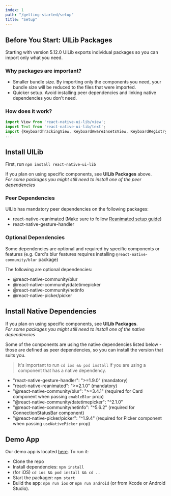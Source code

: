 ```yaml
---
index: 1
path: "/getting-started/setup"
title: "Setup"
---
```


## Before You Start: UILib Packages

Starting with version 5.12.0 UILib exports individual packages so you can import only what you need.  

### Why packages are important?
- Smaller bundle size. By importing only the components you need, your bundle size will be reduced to the files that were imported.
- Quicker setup. Avoid installing peer dependencies and linking native dependencies you don't need. 

### How does it work?
```javascript
import View from 'react-native-ui-lib/view';
import Text from 'react-native-ui-lib/text';
import {KeyboardTrackingView, KeyboardAwareInsetsView, KeyboardRegistry, KeyboardAccessoryView, KeyboardUtils} from 'react-native-ui-lib/keyboard';
...
```


## Install UILib

First, run `npm install react-native-ui-lib`

If you plan on using specific components, see **UILib Packages** above.  
*For some packages you might still need to install one of the peer dependencies*


### Peer Dependencies
UILIb has mandatory peer dependencies on the following packages:
- react-native-reanimated (Make sure to follow [Reanimated setup guide](https://docs.swmansion.com/react-native-reanimated/docs/fundamentals/installation))
- react-native-gesture-handler

### Optional Dependencies
Some dependencies are optional and required by specific components or features (e.g. Card's blur features requires installing `@react-native-community/blur` package)

The following are optional dependencies:
- @react-native-community/blur
- @react-native-community/datetimepicker
- @react-native-community/netinfo
- @react-native-picker/picker


## Install Native Dependencies
If you plan on using specific components, see **UILib Packages**.  
*For some packages you might still need to install one of the native dependencies*

Some of the components are using the native dependencies listed below - those are defined as peer dependencies, so you can install the version that suits you.  

> It's important to run `cd ios && pod install` if you are using a component that has a native dependency.

- "react-native-gesture-handler": ">=1.9.0" (mandatory)
- "react-native-reanimated": ">=2.1.0" (mandatory)
- "@react-native-community/blur": ">=3.4.1" (required for Card component when passing `enableBlur` prop)
- "@react-native-community/datetimepicker": "^2.1.0"
- "@react-native-community/netinfo": "^5.6.2" (required for ConnectionStatusBar component)
- "@react-native-picker/picker": "^1.9.4" (required for Picker component when passing `useNativePicker` prop)

## Demo App

Our demo app is located [here](https://github.com/wix/react-native-ui-lib/tree/master/demo). To run it:

- Clone the repo
- Install dependencies: `npm install`
- (for iOS) `cd ios && pod install && cd ..`
- Start the packager: `npm start`
- Build the app: `npm run ios` or `npm run android` (or from Xcode or Android Studio).
